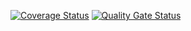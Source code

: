[![Coverage Status](https://coveralls.io/repos/github/blazinghorizon/test-task2/badge.svg?branch=master)](https://coveralls.io/github/blazinghorizon/test-task2?branch=master)
[![Quality Gate Status](https://sonarcloud.io/api/project_badges/measure?project=blazinghorizon_test-task2&metric=alert_status)](https://sonarcloud.io/dashboard?id=blazinghorizon_test-task2)
